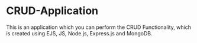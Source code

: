 # CRUD-Application
This is an application which you can perform the CRUD Functionality, which is created using EJS, JS, Node.js, Express.js and MongoDB.
